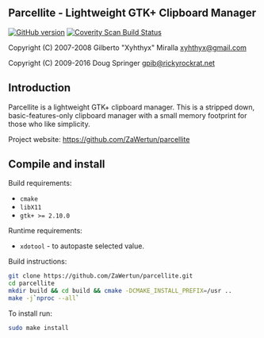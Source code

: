 Parcellite - Lightweight GTK+ Clipboard Manager
---
[![GitHub version](https://badge.fury.io/gh/zawertun%2Fparcellite.svg)](https://badge.fury.io/gh/zawertun%2Fparcellite)
[![Coverity Scan Build Status](https://scan.coverity.com/projects/11608/badge.svg)](https://scan.coverity.com/projects/zawertun-parcellite)

Copyright (C) 2007-2008 Gilberto "Xyhthyx" Miralla <xyhthyx@gmail.com>

Copyright (C) 2009-2016 Doug Springer <gpib@rickyrockrat.net>

Introduction
---
Parcellite is a lightweight GTK+ clipboard manager. This is a stripped down,
basic-features-only clipboard manager with a small memory footprint for those
who like simplicity. 

Project website: https://github.com/ZaWertun/parcellite

Compile and install
---

Build requirements:
* `cmake`
* `libX11`
* `gtk+ >= 2.10.0`

Runtime requirements:
* `xdotool` - to autopaste selected value.

Build instructions:
```bash
git clone https://github.com/ZaWertun/parcellite.git
cd parcellite
mkdir build && cd build && cmake -DCMAKE_INSTALL_PREFIX=/usr ..
make -j`nproc --all`
```

To install run:
```bash
sudo make install
```
